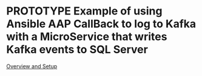 # PROTOTYPE Example of using Ansible AAP CallBack to log to Kafka with a MicroService that writes Kafka events to SQL Server
[Overview and Setup](Ansible-Kafka/Supplemental/README.md)
